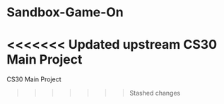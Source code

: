 # Sandbox-Game-On
<<<<<<< Updated upstream
CS30 Main Project 
=======
CS30 Main Project
>>>>>>> Stashed changes
